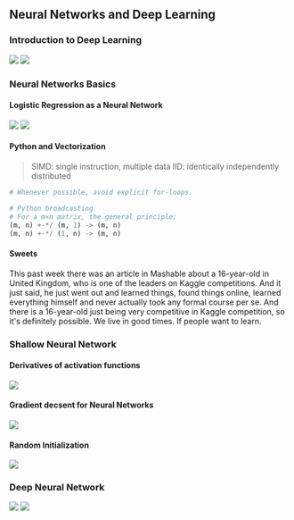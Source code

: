 ## Neural Networks and Deep Learning

### Introduction to Deep Learning

![](http://7xru22.com1.z0.glb.clouddn.com/18-1-14/4359260.jpg)
![](http://7xru22.com1.z0.glb.clouddn.com/18-1-14/9945057.jpg)

### Neural Networks Basics

#### Logistic Regression as a Neural Network

![](http://7xru22.com1.z0.glb.clouddn.com/18-1-14/2752580.jpg)
![](http://7xru22.com1.z0.glb.clouddn.com/18-1-14/80071414.jpg)

#### Python and Vectorization

>SIMD: single instruction, multiple data
>IID: identically independently distributed

```python
# Whenever possible, avoid explicit for-loops.

# Python broadcasting
# For a m×n matrix, the general principle:
(m, n) +-*/ (m, 1) -> (m, n)   
(m, n) +-*/ (1, n) -> (m, n)   
```

#### Sweets

This past week there was an article in Mashable about a 16-year-old in United Kingdom, who is one of the leaders on Kaggle competitions.
And it just said, he just went out and learned things, found things online, learned everything himself and never actually took any formal course per se.
And there is a 16-year-old just being very competitive in Kaggle competition, so it's definitely possible. 
We live in good times. If people want to learn. 

### Shallow Neural Network

#### Derivatives of activation functions

![](http://7xru22.com1.z0.glb.clouddn.com/18-1-14/185988.jpg)

#### Gradient decsent for Neural Networks

![](http://7xru22.com1.z0.glb.clouddn.com/18-1-14/78805210.jpg)

#### Random Initialization

![](http://7xru22.com1.z0.glb.clouddn.com/18-1-14/29178186.jpg)

### Deep Neural Network

![](http://7xru22.com1.z0.glb.clouddn.com/18-1-14/84001427.jpg)
![](http://7xru22.com1.z0.glb.clouddn.com/18-1-14/71274976.jpg)
 
